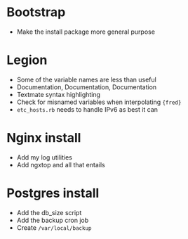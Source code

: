 # Bootstrap

- Make the install package more general purpose

# Legion

- Some of the variable names are less than useful
- Documentation, Documentation, Documentation
- Textmate syntax highlighting
- Check for misnamed variables when interpolating `{fred}`
- `etc_hosts.rb` needs to handle IPv6 as best it can

# Nginx install

- Add my log utilities
- Add ngxtop and all that entails

# Postgres install

- Add the db_size script
- Add the backup cron job
- Create `/var/local/backup`

